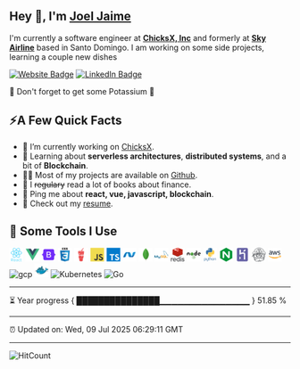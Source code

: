 
<h2>Hey 👋, I'm <a href="https://alblandino.com/">Joel Jaime</a></h2>
<p>I'm currently a software engineer at <strong><a href="https://chicksx.com/">ChicksX, Inc</a></strong> and formerly at <strong><a href="https://www.skyairline.com/">Sky Airline</a></strong> based in Santo Domingo. I am working on some side projects, learning a couple new dishes</p>
<p><a href="https://alblandino.com"><img src="https://img.shields.io/badge/-alblandino.com-4E69C8?style=flat-square&amp;labelColor=4E69C8&amp;logo=Firefox&amp;link=https://alblandino.com" alt="Website Badge"></a>  <a href="https://www.linkedin.com/in/alblandino/"><img src="https://img.shields.io/badge/-@alblandino-0077B5?style=flat-square&amp;labelColor=0077B5&amp;logo=LinkedIn&amp;link=https://www.linkedin.com/in/alblandino/" alt="LinkedIn Badge"></a></p>
<p>🍌 Don't forget to get some Potassium 🍌</p>
<h2>⚡️A Few Quick Facts</h2>
<ul>
<li>🔭 I’m currently working on <a href="https://chicksx.com/">ChicksX</a>.</li>
<li>🧐 Learning about <strong>serverless architectures</strong>, <strong>distributed systems</strong>, and a bit of <strong>Blockchain</strong>.</li>
<li>👨‍💻 Most of my projects are available on <a href="https://github.com/alblandino">Github</a>.</li>
<li>📝 I <del>regulary</del> read a lot of books about finance.</li>
<li>💬 Ping me about <strong>react, vue, javascript, blockchain</strong>.</li>
<li>📙 Check out my <a href="https://alblandino.com/resume/resume.pdf">resume</a>.</li>
</ul>

<h2>🚀 Some Tools I Use</h2>
<p align="left">
<img src="https://raw.githubusercontent.com/devicons/devicon/master/icons/react/react-original-wordmark.svg" alt="react" width="25" height="25" />
<img src="https://raw.githubusercontent.com/devicons/devicon/master/icons/vuejs/vuejs-original.svg" alt="vue" width="25" height="25" />
<img src="https://raw.githubusercontent.com/devicons/devicon/master/icons/bootstrap/bootstrap-plain.svg" alt="bootstrap" width="25" height="25" />
<img src="https://raw.githubusercontent.com/devicons/devicon/master/icons/css3/css3-original-wordmark.svg" alt="css3" width="25" height="25" />
<img src="https://raw.githubusercontent.com/devicons/devicon/master/icons/gulp/gulp-plain.svg" alt="gulp" width="25" height="25" />
<img src="https://raw.githubusercontent.com/devicons/devicon/master/icons/javascript/javascript-original.svg" alt="javascript" width="25" height="25" />
<img src="https://raw.githubusercontent.com/devicons/devicon/master/icons/typescript/typescript-original.svg" alt="typescript" width="25" height="25" />
<img src="https://raw.githubusercontent.com/devicons/devicon/master/icons/dot-net/dot-net-original.svg" alt=".NET" width="25" height="25" />
<img src="https://raw.githubusercontent.com/devicons/devicon/master/icons/mongodb/mongodb-original.svg" alt="mongodb" width="25" height="25" />
<img src="https://raw.githubusercontent.com/devicons/devicon/master/icons/mysql/mysql-original-wordmark.svg" alt="mysql" width="25" height="25" />
<img src="https://raw.githubusercontent.com/devicons/devicon/master/icons/redis/redis-original-wordmark.svg" alt="redis" width="25" height="25" />
<img src="https://raw.githubusercontent.com/devicons/devicon/master/icons/nodejs/nodejs-original-wordmark.svg" alt="nodejs" width="25" height="25" />
<img src="https://raw.githubusercontent.com/devicons/devicon/master/icons/python/python-original-wordmark.svg" alt="python" width="25" height="25" />
<img src="https://raw.githubusercontent.com/devicons/devicon/master/icons/nginx/nginx-original.svg" alt="nginx" width="25" height="25" />
<img src="https://raw.githubusercontent.com/devicons/devicon/master/icons/heroku/heroku-plain.svg" alt="heroku" width="25" height="25" />
<img src="https://raw.githubusercontent.com/devicons/devicon/master/icons/travis/travis-plain.svg" alt="travis" width="25" height="25" />
<img src="https://raw.githubusercontent.com/github/explore/80688e429a7d4ef2fca1e82350fe8e3517d3494d/topics/aws/aws.png" alt="aws" width="25" height="25" />
<img src="https://www.vectorlogo.zone/logos/google_cloud/google_cloud-icon.svg" alt="gcp" width="25" height="25" />
<img src="https://raw.githubusercontent.com/devicons/devicon/master/icons/docker/docker-original.svg" alt="Docker" width="25" height="25" />
<img src="https://www.vectorlogo.zone/logos/kubernetes/kubernetes-icon.svg" alt="Kubernetes" width="25" height="25" />
<img src="https://cdn.jsdelivr.net/gh/devicons/devicon/icons/go/go-original.svg" alt="Go" width="25" height="25" />
</p>
<hr />
⏳ Year progress { ███████████████▁▁▁▁▁▁▁▁▁▁▁▁▁▁▁ } 51.85 %
<hr />
⏰ Updated on: Wed, 09 Jul 2025 06:29:11 GMT
<hr />
<p>
    <img src="https://hits.dwyl.com/alblandino/alblandino/alblandino.svg?style=flat-square" alt="HitCount" />
</p>
</p>

